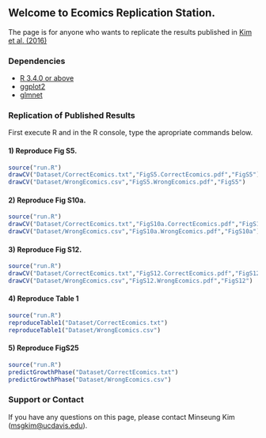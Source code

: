 ## Welcome to Ecomics Replication Station.

The page is for anyone who wants to replicate the results published in [Kim et al. (2016)](https://www.nature.com/articles/ncomms13090)

### Dependencies

- [R 3.4.0 or above](https://www.r-project.org/)
- [ggplot2](http://ggplot2.org/)
- [glmnet](https://cran.r-project.org/web/packages/glmnet/index.html)

### Replication of Published Results

First execute R and in the R console, type the apropriate commands below.

#### 1) Reproduce Fig S5.

```R
source("run.R")
drawCV("Dataset/CorrectEcomics.txt","FigS5.CorrectEcomics.pdf","FigS5")
drawCV("Dataset/WrongEcomics.csv","FigS5.WrongEcomics.pdf","FigS5")
```

#### 2) Reproduce Fig S10a.

```R
source("run.R")
drawCV("Dataset/CorrectEcomics.txt","FigS10a.CorrectEcomics.pdf","FigS10a")
drawCV("Dataset/WrongEcomics.csv","FigS10a.WrongEcomics.pdf","FigS10a")
```

#### 3) Reproduce Fig S12.

```R
source("run.R")
drawCV("Dataset/CorrectEcomics.txt","FigS12.CorrectEcomics.pdf","FigS12")
drawCV("Dataset/WrongEcomics.csv","FigS12.WrongEcomics.pdf","FigS12")
```

#### 4) Reproduce Table 1

```R
source("run.R")
reproduceTable1("Dataset/CorrectEcomics.txt")
reproduceTable1("Dataset/WrongEcomics.csv")
```

#### 5) Reproduce FigS25

```R
source("run.R")
predictGrowthPhase("Dataset/CorrectEcomics.txt")
predictGrowthPhase("Dataset/WrongEcomics.csv")
```

### Support or Contact

If you have any questions on this page, please contact Minseung Kim (msgkim@ucdavis.edu).
